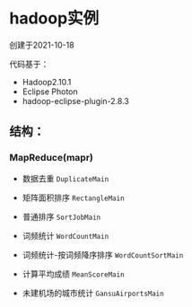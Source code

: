 # hadoop实例

创建于2021-10-18

代码基于：

- Hadoop2.10.1
- Eclipse Photon
- hadoop-eclipse-plugin-2.8.3



## 结构：

### MapReduce(mapr)

- 数据去重 `DuplicateMain`  

- 矩阵面积排序 `RectangleMain`

- 普通排序 `SortJobMain`

- 词频统计 `WordCountMain`

- 词频统计-按词频降序排序 `WordCountSortMain`

- 计算平均成绩 `MeanScoreMain`

- 未建机场的城市统计 `GansuAirportsMain`